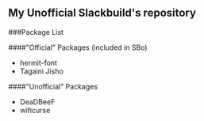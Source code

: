 My Unofficial Slackbuild's repository
-------------------------------------

###Package List

####"Official" Packages (included in SBo)
* hermit-font
* Tagaini Jisho

####"Unofficial" Packages
* DeaDBeeF
* wificurse
